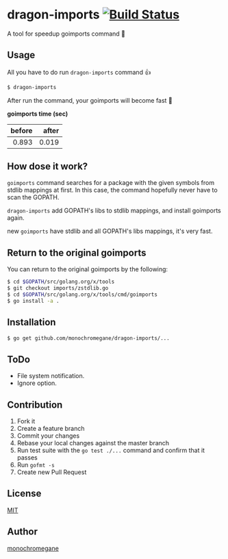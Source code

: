 # dragon-imports [![Build Status](https://travis-ci.org/monochromegane/dragon-imports.svg?branch=master)](https://travis-ci.org/monochromegane/dragon-imports)

A tool for speedup goimports command :dragon:

## Usage

All you have to do run `dragon-imports` command :+1:

```sh
$ dragon-imports
```

After run the command, your goimports will become fast :dizzy:

**goimports time (sec)**

| before | after |
| ------:| -----:|
| 0.893  | 0.019 |

## How dose it work?

`goimports` command searches for a package with the given symbols from stdlib mappings at first. In this case, the command hopefully never have to scan the GOPATH.

`dragon-imports` add GOPATH's libs to stdlib mappings, and install goimports again.

new `goimports` have stdlib and all GOPATH's libs mappings, it's very fast.

## Return to the original goimports

You can return to the original goimports by the following:

```sh
$ cd $GOPATH/src/golang.org/x/tools
$ git checkout imports/zstdlib.go
$ cd $GOPATH/src/golang.org/x/tools/cmd/goimports
$ go install -a .
```

## Installation

```sh
$ go get github.com/monochromegane/dragon-imports/...
```

## ToDo

- File system notification.
- Ignore option.

## Contribution

1. Fork it
2. Create a feature branch
3. Commit your changes
4. Rebase your local changes against the master branch
5. Run test suite with the `go test ./...` command and confirm that it passes
6. Run `gofmt -s`
7. Create new Pull Request

## License

[MIT](https://github.com/monochromegane/dragon-imports/blob/master/LICENSE)

## Author

[monochromegane](https://github.com/monochromegane)

